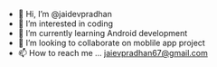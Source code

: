 - 👋 Hi, I’m @jaidevpradhan
- 👀 I’m interested in  coding 
- 🌱 I’m currently learning Android development 
- 💞️ I’m looking to collaborate on moblile app project
- 📫 How to reach me ...
  jaievpradhan67@gmail.com

<!---
jaidevpradhan/jaidevpradhan is a ✨ special ✨ repository because its `README.md` (this file) appears on your GitHub profile.
You can click the Preview link to take a look at your changes.
--->
